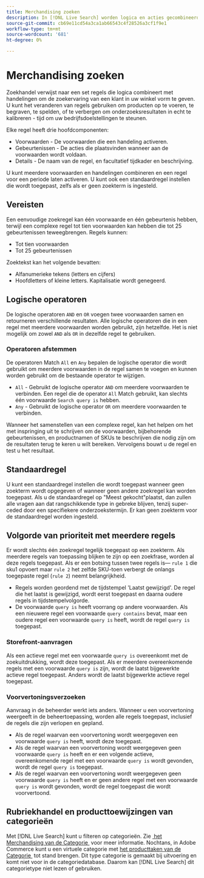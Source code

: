 ```yaml
---
title: Merchandising zoeken
description: In [!DNL Live Search] worden logica en acties gecombineerd om de winkelervaring vorm te geven.
source-git-commit: cb69e11cd54a3ca1ab66543c4f28526a3cf1f9e1
workflow-type: tm+mt
source-wordcount: '681'
ht-degree: 0%

---
```


# Merchandising zoeken

Zoekhandel verwijst naar een set regels die logica combineert met handelingen om de zoekervaring van een klant in uw winkel vorm te geven. U kunt het veranderen van regels gebruiken om producten op te voeren, te begraven, te spelden, of te verbergen om onderzoeksresultaten in echt te kalibreren - tijd om uw bedrijfsdoelstellingen te steunen.

Elke regel heeft drie hoofdcomponenten:

* Voorwaarden - De voorwaarden die een handeling activeren.
* Gebeurtenissen - De acties die plaatsvinden wanneer aan de voorwaarden wordt voldaan.
* Details - De naam van de regel, en facultatief tijdkader en beschrijving.

U kunt meerdere voorwaarden en handelingen combineren en een regel voor een periode laten activeren. U kunt ook een standaardregel instellen die wordt toegepast, zelfs als er geen zoekterm is ingesteld.

## Vereisten

Een eenvoudige zoekregel kan één voorwaarde en één gebeurtenis hebben, terwijl een complexe regel tot tien voorwaarden kan hebben die tot 25 gebeurtenissen teweegbrengen.
Regels kunnen:

* Tot tien voorwaarden
* Tot 25 gebeurtenissen

Zoektekst kan het volgende bevatten:

* Alfanumerieke tekens (letters en cijfers)
* Hoofdletters of kleine letters. Kapitalisatie wordt genegeerd.

## Logische operatoren

De logische operatoren `AND` en `OR` voegen twee voorwaarden samen en retourneren verschillende resultaten. Alle logische operatoren die in een regel met meerdere voorwaarden worden gebruikt, zijn hetzelfde. Het is niet mogelijk om zowel `AND` als `OR` in dezelfde regel te gebruiken.

### Operatoren afstemmen

De operatoren Match `All` en `Any` bepalen de logische operator die wordt gebruikt om meerdere voorwaarden in de regel samen te voegen en kunnen worden gebruikt om de bestaande operator te wijzigen.

* `All` - Gebruikt de logische operator `AND` om meerdere voorwaarden te verbinden. Een regel die de operator `All` Match gebruikt, kan slechts één voorwaarde `Search query is` hebben.
* `Any` - Gebruikt de logische operator `OR` om meerdere voorwaarden te verbinden.

Wanneer het samenstellen van een complexe regel, kan het helpen om het met inspringing uit te schrijven om de voorwaarden, bijbehorende gebeurtenissen, en productnamen of SKUs te beschrijven die nodig zijn om de resultaten terug te keren u wilt bereiken. Vervolgens bouwt u de regel en test u het resultaat.

## Standaardregel

U kunt een standaardregel instellen die wordt toegepast wanneer geen zoekterm wordt opgegeven of wanneer geen andere zoekregel kan worden toegepast. Als u de standaardregel op &quot;Meest gekocht&quot;plaatst, dan zullen alle vragen aan dat rangschikkende type in gebreke blijven, tenzij super-ceded door een specifiekere onderzoekstermijn. Er kan geen zoekterm voor de standaardregel worden ingesteld.

## Volgorde van prioriteit met meerdere regels

Er wordt slechts één zoekregel tegelijk toegepast op een zoekterm.
Als meerdere regels van toepassing blijken te zijn op een zoekfrase, worden al deze regels toegepast. Als er een botsing tussen twee regels is— `rule 1` die sku1 opvoert maar `rule 2` het zelfde SKU-toen verbergt de onlangs toegepaste regel (`rule 2`) neemt belangrijkheid.

* Regels worden geordend met de tijdstempel &#39;Laatst gewijzigd&#39;. De regel die het laatst is gewijzigd, wordt eerst toegepast en daarna oudere regels in tijdstempelvolgorde.
* De voorwaarde `query is` heeft voorrang op andere voorwaarden. Als een nieuwere regel een voorwaarde `query contains` bevat, maar een oudere regel een voorwaarde `query is` heeft, wordt de regel `query is` toegepast.

### Storefront-aanvragen

Als een actieve regel met een voorwaarde `query is` overeenkomt met de zoekuitdrukking, wordt deze toegepast. Als er meerdere overeenkomende regels met een voorwaarde `query is` zijn, wordt de laatst bijgewerkte actieve regel toegepast.
Anders wordt de laatst bijgewerkte actieve regel toegepast.

### Voorvertoningsverzoeken

Aanvraag in de beheerder werkt iets anders. Wanneer u een voorvertoning weergeeft in de beheertoepassing, worden alle regels toegepast, inclusief de regels die zijn verlopen en gepland.

* Als de regel waarvan een voorvertoning wordt weergegeven een voorwaarde `query is` heeft, wordt deze toegepast.
* Als de regel waarvan een voorvertoning wordt weergegeven geen voorwaarde `query is` heeft en er een volgende actieve, overeenkomende regel met een voorwaarde `query is` wordt gevonden, wordt de regel `query is` toegepast.
* Als de regel waarvan een voorvertoning wordt weergegeven geen voorwaarde `query is` heeft en er geen andere regel met een voorwaarde `query is` wordt gevonden, wordt de regel toegepast die wordt voorvertoond.

## Rubriekhandel en producttoewijzingen van categorieën

Met [!DNL Live Search] kunt u filteren op categorieën. Zie [&#x200B; het Merchandising van de Categorie &#x200B;](category-merch.md) voor meer informatie.
Nochtans, in Adobe Commerce kunt u een virtuele categorie met [&#x200B; het producttaken van de Categorie &#x200B;](https://experienceleague.adobe.com/docs/commerce-admin/catalog/categories/products-in-category/categories-product-assignments.html?lang=nl-NL) tot stand brengen. Dit type categorie is gemaakt bij uitvoering en komt niet voor in de categoriedatabase. Daarom kan [!DNL Live Search] dit categorietype niet lezen of gebruiken.
